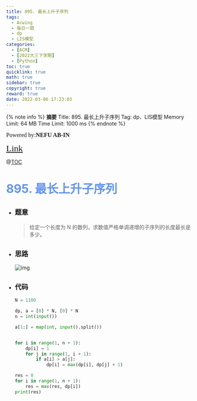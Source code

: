 ```yaml
---
title: 895. 最长上升子序列
tags:
  - Acwing
  - 每日一题
  - dp
  - LIS模型
categories:
  - [ACM]
  - [2022大三下学期]
  - [Python]
toc: true
quicklink: true
math: true
sidebar: true
copyright: true
reward: true
date: 2022-03-06 17:23:03
---
```



{% note info %}
**摘要**
Title: 895. 最长上升子序列
Tag: dp、LIS模型
Memory Limit: 64 MB
Time Limit: 1000 ms
{% endnote %}
<!-- more -->

<font size=3 face=楷体>Powered by:**NEFU AB-IN**</font>

<font color=#FFA500 size=5 face=楷体>[Link](https://www.acwing.com/problem/content/description/897/)</font>

@[TOC](文章目录)

# <font color=#6495ED size=6>895. 最长上升子序列</font>

* ## <font size=4 face=粗体>题意</font>

  >给定一个长度为 N 的数列，求数值严格单调递增的子序列的长度最长是多少。

* ## <font size=4 face=粗体>思路</font>

  ![img](https://oss.ab-in.cn/Pictures/longest.png)

* ## <font size=4 face=粗体>代码</font>

  ```python
  N = 1100

  dp, a = [0] * N, [0] * N
  n = int(input())

  a[1:] = map(int, input().split())


  for i in range(1, n + 1):
      dp[i] = 1
      for j in range(1, i + 1):
          if a[i] > a[j]:
              dp[i] = max(dp[i], dp[j] + 1)

  res = 0
  for i in range(1, n + 1):
      res = max(res, dp[i])
  print(res)
  ```